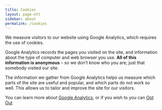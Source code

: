```yaml
---
title: Cookies
layout: page-ett
sidebar: about
permalink: /cookies
---
```


We measure visitors to our website using Google Analytics, which requires the use of cookies.

Google Analytics records the pages you visited on the site, and information about the type of computer and web browser you use. **All of this information is anonymous** – so we don’t know who you are; just that somebody visited our site.

The information we gather from Google Analytics helps us measure which parts of the site are useful and popular, and which parts do not work so well. This allows us to tailor and improve the site for our visitors.

You can learn more about [Google Analytics](https://www.google.com/analytics/learn/privacy.html), or if you wish to you can [Opt Out](https://tools.google.com/dlpage/gaoptout)